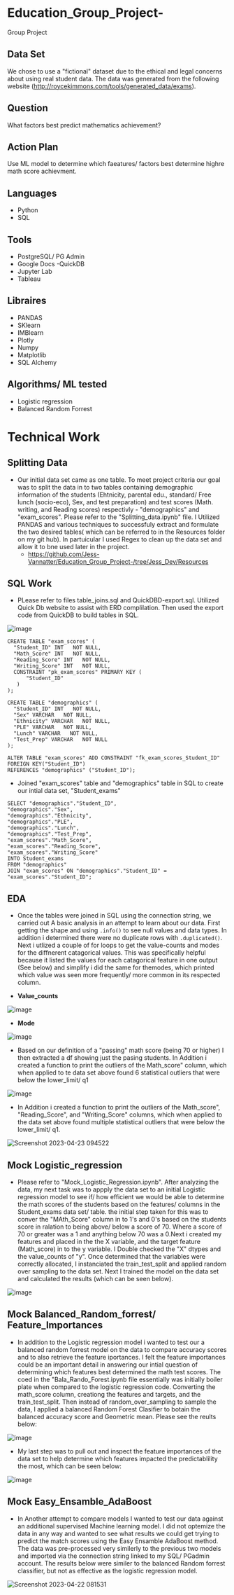# Education_Group_Project-
Group Project

## Data Set 
We chose to use a "fictional" dataset due to the ethical and legal concerns about using real student data. The data was generated from the following website (http://roycekimmons.com/tools/generated_data/exams).

## Question
What factors best predict mathematics achievement?

## Action Plan
Use ML model to determine which faeatures/ factors best determine highre math score achievment.

## Languages
- Python 
- SQL

## Tools
- PostgreSQL/ PG Admin
- Google Docs
 -QuickDB
- Jupyter Lab
- Tableau

## Libraires
- PANDAS
- SKlearn
- IMBlearn
- Plotly
- Numpy
- Matplotlib
- SQL Alchemy

## Algorithms/ ML tested
- Logistic regression
- Balanced Random Forrest


# Technical Work
## Splitting Data
  - Our initial data set came as one table. To meet project criteria our goal was to split the data in to  two tables containing demographic information of the students (Ehtnicity, parental edu., standard/ Free lunch (socio-eco), Sex, and test preparation) and test scores (Math. writing, and Reading scores) respectivly - "demographics" and "exam_scores". Please refer to the "Splitting_data.ipynb" file. I Utilized PANDAS and various techniques to successfuly extract and formulate the two desired tables( which can be referred to  in the Resources folder on my git hub). In partuicular I used Regex to clean up the data set and allow it to bne used later in the project. 
    - https://github.com/Jess-Vannatter/Education_Group_Project-/tree/Jess_Dev/Resources

## SQL Work
  - PLease refer to files table_joins.sql and QuickDBD-export.sql. Utilized Quick Db website to assist with ERD complilation. Then used the export code from QuickDB to build tables in SQL.
  
  ![image](https://user-images.githubusercontent.com/117245167/233049683-0f6e5ebd-b760-45ab-a916-fffb420973f4.png)
  ```
  CREATE TABLE "exam_scores" (
    "Student_ID" INT   NOT NULL,
    "Math_Score" INT   NOT NULL,
    "Reading_Score" INT   NOT NULL,
    "Writing_Score" INT   NOT NULL,
    CONSTRAINT "pk_exam_scores" PRIMARY KEY (
        "Student_ID"
     )
);

CREATE TABLE "demographics" (
    "Student_ID" INT   NOT NULL,
    "Sex" VARCHAR   NOT NULL,
    "Ethnicity" VARCHAR   NOT NULL,
    "PLE" VARCHAR   NOT NULL,
    "Lunch" VARCHAR   NOT NULL,
    "Test_Prep" VARCHAR   NOT NULL
);

ALTER TABLE "exam_scores" ADD CONSTRAINT "fk_exam_scores_Student_ID" FOREIGN KEY("Student_ID")
REFERENCES "demographics" ("Student_ID");
```

  - Joined "exam_scores" table and "demographics" table in SQL to create our intial data set, "Student_exams"
  ```
  SELECT "demographics"."Student_ID",
"demographics"."Sex",
"demographics"."Ethnicity",
"demographics"."PLE",
"demographics"."Lunch",
"demographics"."Test_Prep",
"exam_scores"."Math_Score",
"exam_scores"."Reading_Score",
"exam_scores"."Writing_Score"
INTO Student_exams
FROM "demographics"
JOIN "exam_scores" ON "demographics"."Student_ID" = "exam_scores"."Student_ID";
```

## EDA
  - Once the tables were joined in SQL using the connection string, we carried out A basic analysis  in an attempt to learn about our data. First getting the shape and using ```.info()``` to see null values and data types. In addition i determined there were no duplicate rows with ```.duplicated()```. Next i utlized a couple of for loops to get the value-counts and modes for the diffnerent catagorical values. This was specifically helpful because it listed the values for each catagorical feature in one output (See below) and simplify i did the same for themodes, which printed which value was seen more frequently/ more common in its respected column.
  
  - **Value_counts**
   
  ![image](https://user-images.githubusercontent.com/117245167/233054765-da374cb2-a3b9-4a89-9033-4bd2fd2c7e37.png)
  
  - **Mode**
   
  ![image](https://user-images.githubusercontent.com/117245167/233056421-b39a25fe-e204-4339-9cbb-7ee6230e3281.png)
  
  - Based on our definition of a "passing" math score (being 70 or higher) I then extracted a df showing just the pasing students. In Addition i created a function to print the outliers of the Math_score" column, which when applied to te data set above found 6 statistical outliers that were below the lower_limit/ q1
  
  ![image](https://user-images.githubusercontent.com/117245167/233055155-1f8f22b6-0aac-4bb5-b07f-cee20cbde2c3.png)

  - In Addition i created a function to print the outliers of the Math_score", "Reading_Score", and "Writing_Score" columns, which when applied to the data set above found multiple statistical outliers that were below the lower_limit/ q1.
  
  ![Screenshot 2023-04-23 094522](https://user-images.githubusercontent.com/117245167/233843411-b7d7851b-e0d1-4264-877d-3fa753ffd3ac.png)


## Mock Logistic_regression
 - Please refer to "Mock_Logistic_Regression.ipynb". After analyzing the data, my next task was to appply the data set to an initial Logistic regression model to see if/ how efficient we would be able to determine the math scores of the students based on the features/ columns in the Student_exams data set/ table. the initial step taken for this was to conver the "MAth_Score" column in to 1's and 0's based on the students score in ralation to being above/ below a score of 70. Where a score of 70 or greater was a 1 and anything below 70 was a 0.Next i created my features and placed in the the X variable, and the target feature (Math_score) in to the y variable. I Double checked the "X" dtypes and the value_counts of "y". Once determined that the variables were correctly allocated, I instanciated the train_test_split and applied random over sampling to the data set. Next I trained the model on the data set and calculated the results (which can be seen below).
 
 ![image](https://user-images.githubusercontent.com/117245167/233060496-13d702a4-f328-46a3-8ecb-cfff5b049d5e.png)


## Mock Balanced_Random_forrest/ Feature_Importances
 - In addition to the Logistic regression model i wanted to test our a balanced random forrest model on the data to compare accuracy scores and to also retrieve the feature iportances. I felt the feature importances could be an important detail in answering our intial question of determining which features best determined the math test scores. The coed in the "Bala_Rando_Forest.ipynb file essentially was initially boiler plate when compared to the logistic regression code. Converting the math_score column, creationg the features and targets, and the train_test_split. Then instead of random_over_sampling to sample the data, I applied a balanced Random Forest Clasifier to botain the balanced accuracy score and Geometric mean. Please see the reults below:
 
 ![image](https://user-images.githubusercontent.com/117245167/233061911-5e9470fa-c455-4e19-965d-67fc94470d3d.png)

 - My last step was to pull out and inspect the feature importances of the data set to help determine which features impacted the predictablility the most, which can be seen below:
 
 ![image](https://user-images.githubusercontent.com/117245167/233062144-2e06cf76-72be-4dab-baf0-cbeeafd63cba.png)


## Mock Easy_Ensamble_AdaBoost
 - In Another attempt to compare models I wanted to test our data against an additional supervised Machine learning model. I did not optemize the data in any way and wanted to see what results we could get trying to predict the match scores using the Easy Ensamble AdaBoost method. The data was pre-processed very similerly to the previous two models and imported via the connection string linked to my SQL/ PGadmin account. The results below were similer to the balanced Random forrest classifier, but not as effective as the logistic regression model.

![Screenshot 2023-04-22 081531](https://user-images.githubusercontent.com/117245167/233784159-21fa94a9-1d0c-4943-aa33-c71ac08c8c57.png)
